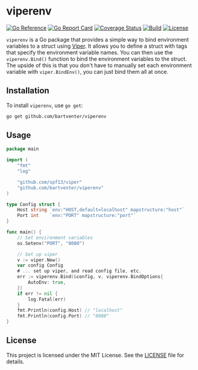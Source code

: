 # viperenv

[![Go Reference](https://pkg.go.dev/badge/github.com/bartventer/viperenv.svg)](https://pkg.go.dev/github.com/bartventer/viperenv)
[![Go Report Card](https://goreportcard.com/badge/github.com/bartventer/viperenv)](https://goreportcard.com/report/github.com/bartventer/viperenv)
[![Coverage Status](https://coveralls.io/repos/github/bartventer/viperenv/badge.svg?branch=master)](https://coveralls.io/github/bartventer/viperenv?branch=master)
[![Build](https://github.com/bartventer/viperenv/actions/workflows/go.yml/badge.svg)](https://github.com/bartventer/viperenv/actions/workflows/go.yml)
[![License](https://img.shields.io/github/license/bartventer/viperenv.svg)](LICENSE)

`viperenv` is a Go package that provides a simple way to bind environment variables to a struct using [Viper](https://github.com/spf13/viper). It allows you to define a struct with tags that specify the environment variable names. You can then use the `viperenv.Bind()` function to bind the environment variables to the struct. The upside of this is that you don't have to manually set each environment variable with `viper.BindEnv()`, you can just bind them all at once.

## Installation

To install `viperenv`, use `go get`:

```sh
go get github.com/bartventer/viperenv
```

## Usage

```go
package main

import (
    "fmt"
    "log"

    "github.com/spf13/viper"
    "github.com/bartventer/viperenv"
)

type Config struct {
    Host string `env:"HOST,default=localhost" mapstructure:"host"`
    Port int    `env:"PORT" mapstructure:"port"`
}

func main() {
    // Set environment variables
    os.Setenv("PORT", "8080")

    // Set up viper
    v := viper.New()
    var config Config
    # ... set up viper, and read config file, etc.
    err := viperenv.Bind(&config, v, viperenv.BindOptions{
        AutoEnv: true,
    })
    if err != nil {
        log.Fatal(err)
    }
    fmt.Println(config.Host) // "localhost"
    fmt.Println(config.Port) // "8080"
}

```

## License

This project is licensed under the MIT License. See the [LICENSE](LICENSE) file for details.
